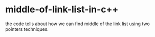 # middle-of-link-list-in-c++
the code tells about how we can find middle of the link list using two pointers techniques.
